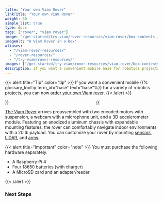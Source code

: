 ```yaml
---
title: "Your own Viam Rover"
linkTitle: "Your own Viam Rover"
weight: 80
simple_list: true
type: docs
tags: ["rover", "viam rover"]
image: "/get-started/try-viam/rover-resources/viam-rover/box-contents.jpg"
imageAlt: "A Viam Rover in a box"
aliases:
  - "/viam-rover-resources/"
  - "/rover-resources/"
  - "/try-viam/rover-resources/"
images: ["/get-started/try-viam/rover-resources/viam-rover/box-contents.jpg"]
description: If you want a convenient mobile base for robotics projects, order a Viam rover and set it up.
---
```


{{< alert title="Tip" color="tip" >}}
If you want a convenient mobile {{% glossary_tooltip term_id="base" text="base"%}} for a variety of robotics projects, you can now [order your own Viam rover](https://www.viam.com/resources/rover).
{{< /alert >}}

<div class="td-max-width-on-larger-screens">
<div class="row">
    <div class="col">
        <a href="https://www.viam.com/resources/rover" target="_blank">
            {{<imgproc src="get-started/try-viam/rover-resources/viam-rover/rover-front.jpg" resize="400x" alt="The front of the assembled Viam Rover" style="max-width:400px; min-width:300px; float: left" >}}
    </div>
    <div class="col" style= "min-width:300px;">
        <p>
            The <a href="https://www.viam.com/resources/rover" target="_blank">Viam Rover</a> arrives preassembled with two encoded motors with suspension, a webcam with a microphone unit, and a 3D accelerometer module.
            Featuring an anodized aluminum chassis with expandable mounting features, the rover can comfortably navigate indoor environments with a 20 lb payload.
            You can customize your rover by mounting <a href="/components/sensor/">sensors</a>, <a href="/components/camera/">LiDAR</a>, and <a href="/components/arm/">arms</a>.
        </p>
    </div>
</div>
</div>

{{< alert title="Important" color="note" >}}
You must purchase the following hardware separately:

- A Raspberry Pi 4
- Four 18650 batteries (with charger)
- A MicroSD card and an adapter/reader

{{< /alert >}}

### Next Steps
